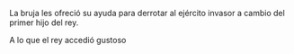 La bruja les ofreció su ayuda para derrotar al ejército invasor a cambio del primer hijo del rey.

A lo que el rey accedió gustoso
